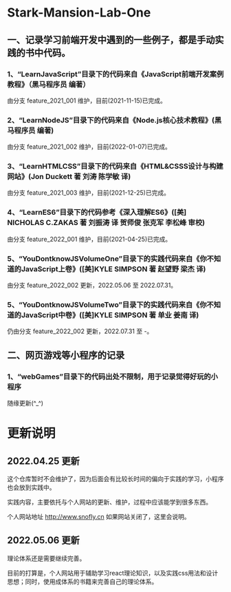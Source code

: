 # Stark-Mansion-Lab-One

## 一、记录学习前端开发中遇到的一些例子，都是手动实践的书中代码。

### 1、“LearnJavaScript”目录下的代码来自《JavaScript前端开发案例教程》（黑马程序员 编著）
由分支 feature_2021_001 维护，目前(2021-11-15)已完成。

### 2、“LearnNodeJS”目录下的代码来自《Node.js核心技术教程》(黑马程序员 编著)
由分支 feature_2021_002 维护，目前(2022-01-07)已完成。

### 3、“LearnHTMLCSS”目录下的代码来自《HTML&CSSS设计与构建网站》(Jon Duckett 著 刘涛 陈学敏 译)
由分支 feature_2021_003 维护，目前(2021-12-25)已完成。

### 4、“LearnES6”目录下的代码参考《深入理解ES6》([美] NICHOLAS C.ZAKAS 著 刘振涛 译 贺师俊 张克军 李松峰 审校)
由分支 feature_2022_001 维护，目前(2021-04-25)已完成。

### 5、“YouDontknowJSVolumeOne”目录下的实践代码来自《你不知道的JavaScript上卷》([美]KYLE SIMPSON 著 赵望野 梁杰 译)
由分支 feature_2022_002 更新，2022.05.06 至 2022.07.31。

### 5、“YouDontknowJSVolumeTwo”目录下的实践代码来自《你不知道的JavaScript中卷》([美]KYLE SIMPSON 著 单业 姜南 译)
仍由分支 feature_2022_002 更新，2022.07.31 至 -。

## 二、网页游戏等小程序的记录
### 1、“webGames”目录下的代码出处不限制，用于记录觉得好玩的小程序
随缘更新(^_^)

# 更新说明
## 2022.04.25 更新
这个仓库暂时不会维护了，因为后面会有比较长时间的偏向于实践的学习，小程序也会放到实践中。

实践内容，主要依托与个人网站的更新、维护，过程中应该能学到很多东西。

个人网站地址 http://www.snofly.cn 如果网站关闭了，这里会说明。

## 2022.05.06 更新
理论体系还是需要继续完善。

目前的打算是，个人网站用于辅助学习react理论知识，以及实践css用法和设计思想；同时，使用成体系的书籍来完善自己的理论体系。
